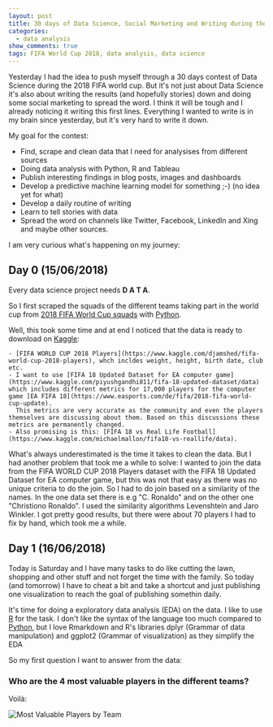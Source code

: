 ```yaml
---
layout: post
title: 30 days of Data Science, Social Marketing and Writing during the 2018 FIFA World Cup  
categories:
  - data analysis
show_comments: true
tags: FIFA World Cup 2018, data analysis, data science
---
```


Yesterday I had the idea  to push  myself through a 30 days contest of Data Science during the 2018 FIFA world cup. But it's not just about Data Science it's also about writing the results (and hopefully stories) down and doing some
social marketing to spread the word. I think it will be tough and I already noticing it writing this first lines. Everything I wanted to write is in my brain since yesterday, but it's very hard to write it down.

My goal for the contest:

   - Find, scrape and clean data that I need for analysises from different sources
   - Doing data analysis with Python, R and Tableau
   - Publish interesting findings in blog posts, images and dashboards
   - Develop a predictive machine learning model for something ;-) (no idea yet for what)
   - Develop a daily routine of writing
   - Learn to tell stories with data
   - Spread the word on channels like Twitter, Facebook, LinkedIn and Xing and maybe other sources.

I am very curious what's happening on my journey:

## Day 0 (15/06/2018)

Every data science project needs **D A T A**. 

So I first scraped the squads of the different teams taking part in the world cup from [2018 FIFA World Cup squads](https://en.wikipedia.org/wiki/2018_FIFA_World_Cup_squads) with [Python](http://python.org).

Well, this took some time and at end I noticed that the data is ready to download on [Kaggle](http://kaggle.com):

    
    - [FIFA WORLD CUP 2018 Players](https://www.kaggle.com/djamshed/fifa-world-cup-2018-players), whch incldes weight, height, birth date, club etc.
    - I want to use [FIFA 18 Updated Dataset for EA computer game](https://www.kaggle.com/piyushgandhi811/fifa-18-updated-dataset/data) which includes different metrics for 17,000 players for the computer game [EA FIFA 18](https://www.easports.com/de/fifa/2018-fifa-world-cup-update).
      This metrics are very accurate as the community and even the players themselves are discussing about them. Based on this discussions these metrics are permanently changed. 
    - Also promising is this: [FIFA 18 vs Real Life Football](https://www.kaggle.com/michaelmallon/fifa18-vs-reallife/data). 


What's always underestimated is the time it takes to clean the data. But I had another problem that took me a while to solve: I wanted to join the data from the FIFA WORLD CUP 2018 Players dataset with the FIFA 18 Updated Dataset for EA computer game, but this
was not that easy as there was no unique criteria to do the join. So I had to do join based on a similarity of the names. In the one data set there is e.g "C. Ronaldo" and on the other one "Christiono Ronaldo". I used the similarity algorithms Levenshtein and Jaro Winkler.
I got pretty good results, but there were about 70 players I had to fix by hand, which took me a while.

## Day 1 (16/06/2018)

Today is Saturday and I have many tasks to do like cutting the lawn, shopping and other stuff and not forget the time with the family. 
So today (and tomorrow) I have to cheat a bit and take a shortcut and just publishing one visualization to reach the goal of publishing somethin daily.


It's time for doing a exploratory data analysis (EDA) on the data. I like to use [R](https://www.r-project.org/) for the task. I don't like the syntax of the language too much compared to [Python](https://www.python.org/), 
but I love Rmarkdown  and R's libraries dplyr (Grammar of data manipulation) and ggplot2 (Grammar of visualization) as they simplify the EDA

So my first question I want to answer from the data:

### Who are the 4 most valuable players in the different teams?

Voilà:


![Most Valuable Players by Team](/img/most-valuable-players_by-team.png)
